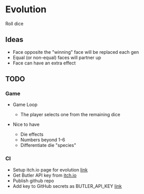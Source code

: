 # Evolution

Roll dice

## Ideas

- Face opposite the "winning" face will be replaced each gen
- Equal (or non-equal) faces will partner up
- Face can have an extra effect

## TODO

### Game

- Game Loop
  - The player selects one from the remaining dice

- Nice to have
  - Die effects
  - Numbers beyond 1-6
  - Differentiate die "species"

### CI

- Setup itch.io page for evolution [link](https://itch.io/game/new)
- Get Butler API key from [itch.io](https://itch.io/user/settings/api-keys)
- Publish github repo
- Add key to GitHub secrets as BUTLER_API_KEY [link](https://github.com/bjornarprytz/evolution/settings/secrets/actions)
